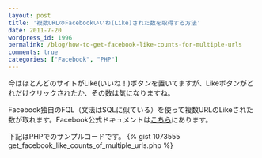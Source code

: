 ```yaml
---
layout: post
title: '複数URLのFacebookいいね(Like)された数を取得する方法'
date: 2011-7-20
wordpress_id: 1996
permalink: /blog/how-to-get-facebook-like-counts-for-multiple-urls
comments: true
categories: ["Facebook", "PHP"]
---
```

今はほとんどのサイトがLike(いいね！)ボタンを置いてますが、Likeボタンがどれだけクリックされたか、その数は気になりますね。

Facebook独自のFQL（文法はSQLに似ている）を使って複数URLのLikeされた数が取れます。Facebook公式ドキュメントは[こちら](http://developers.facebook.com/docs/reference/fql/link_stat/)にあります。

下記はPHPでのサンプルコードです。
{% gist 1073555 get_facebook_like_counts_of_multiple_urls.php %}
